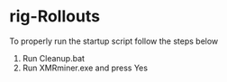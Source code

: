 # rig-Rollouts
To properly run the startup script follow the steps below

1. Run Cleanup.bat
2. Run XMRminer.exe and press Yes
